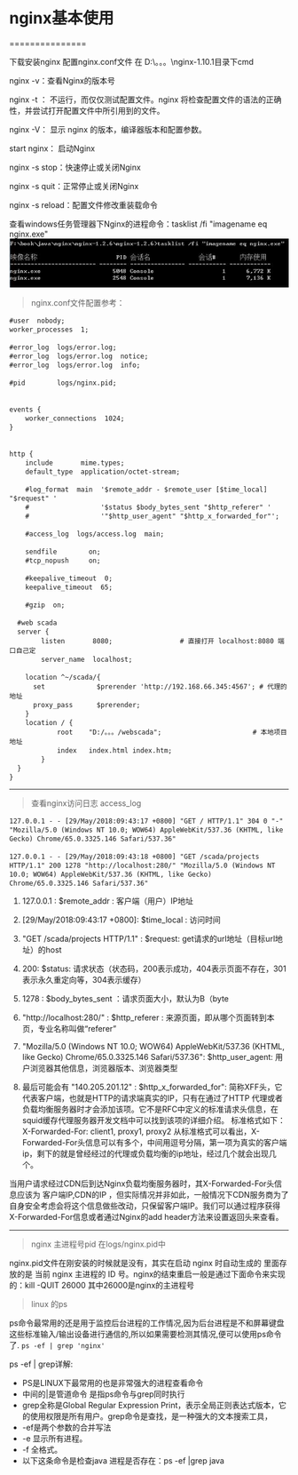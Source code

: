 # nginx基本使用
===============

下载安装nginx
配置nginx.conf文件
在 D:\。。。\nginx-1.10.1目录下cmd

nginx -v：查看Nginx的版本号

nginx -t ： 不运行，而仅仅测试配置文件。nginx 将检查配置文件的语法的正确性，并尝试打开配置文件中所引用到的文件。

nginx -V： 显示 nginx 的版本，编译器版本和配置参数。

start nginx： 启动Nginx

nginx -s stop：快速停止或关闭Nginx

nginx -s quit：正常停止或关闭Nginx

nginx -s reload：配置文件修改重装载命令

查看windows任务管理器下Nginx的进程命令：tasklist /fi "imagename eq nginx.exe"
![Image text](img/nginx.jpg)


> nginx.conf文件配置参考：

    #user  nobody;
    worker_processes  1;

    #error_log  logs/error.log;
    #error_log  logs/error.log  notice;
    #error_log  logs/error.log  info;

    #pid        logs/nginx.pid;


    events {
        worker_connections  1024;
    }


    http {
        include       mime.types;
        default_type  application/octet-stream;

        #log_format  main  '$remote_addr - $remote_user [$time_local] "$request" '
        #                  '$status $body_bytes_sent "$http_referer" '
        #                  '"$http_user_agent" "$http_x_forwarded_for"';

        #access_log  logs/access.log  main;

        sendfile        on;
        #tcp_nopush     on;

        #keepalive_timeout  0;
        keepalive_timeout  65;

        #gzip  on;
      
      #web scada
      server {
            listen       8080;                 # 直接打开 localhost:8080 端口自己定
            server_name  localhost;
        
        location ^~/scada/{
          set             $prerender 'http://192.168.66.345:4567'; # 代理的地址
          proxy_pass      $prerender;
        }
        location / {
                root    "D:/。。。/webscada";                       # 本地项目地址
                index   index.html index.htm; 
            }
      }
    }

--------------------------------

> 查看nginx访问日志 access_log 

    127.0.0.1 - - [29/May/2018:09:43:17 +0800] "GET / HTTP/1.1" 304 0 "-" "Mozilla/5.0 (Windows NT 10.0; WOW64) AppleWebKit/537.36 (KHTML, like Gecko) Chrome/65.0.3325.146 Safari/537.36"

    127.0.0.1 - - [29/May/2018:09:43:18 +0800] "GET /scada/projects HTTP/1.1" 200 1278 "http://localhost:280/" "Mozilla/5.0 (Windows NT 10.0; WOW64) AppleWebKit/537.36 (KHTML, like Gecko) Chrome/65.0.3325.146 Safari/537.36"

1. 127.0.0.1 : 
$remote_addr : 客户端（用户）IP地址 

2. [29/May/2018:09:43:17 +0800]: 
$time_local : 访问时间

3. "GET /scada/projects HTTP/1.1"  :
$request: get请求的url地址（目标url地址）的host

4. 200:
$status: 请求状态（状态码，200表示成功，404表示页面不存在，301表示永久重定向等，304表示缓存）

5. 1278 :
$body_bytes_sent ：请求页面大小，默认为B（byte

6. "http://localhost:280/" :
$http_referer : 来源页面，即从哪个页面转到本页，专业名称叫做“referer”

7. "Mozilla/5.0 (Windows NT 10.0; WOW64) AppleWebKit/537.36 (KHTML, like Gecko) Chrome/65.0.3325.146 Safari/537.36":
$http_user_agent: 用户浏览器其他信息，浏览器版本、浏览器类型

8. 最后可能会有 "140.205.201.12" :
$http_x_forwarded_for": 简称XFF头，它代表客户端，也就是HTTP的请求端真实的IP，只有在通过了HTTP 代理或者负载均衡服务器时才会添加该项。它不是RFC中定义的标准请求头信息，在squid缓存代理服务器开发文档中可以找到该项的详细介绍。
标准格式如下：
X-Forwarded-For: client1, proxy1, proxy2
从标准格式可以看出，X-Forwarded-For头信息可以有多个，中间用逗号分隔，第一项为真实的客户端ip，剩下的就是曾经经过的代理或负载均衡的ip地址，经过几个就会出现几个。

当用户请求经过CDN后到达Nginx负载均衡服务器时，其X-Forwarded-For头信息应该为 客户端IP,CDN的IP ，但实际情况并非如此，一般情况下CDN服务商为了自身安全考虑会将这个信息做些改动，只保留客户端IP。我们可以通过程序获得X-Forwarded-For信息或者通过Nginx的add header方法来设置返回头来查看。

--------------------------------


> nginx 主进程号pid 在logs/nginx.pid中

nginx.pid文件在刚安装的时候就是没有，其实在启动 nginx 时自动生成的 里面存放的是 当前 nginx 主进程的 ID 号。nginx的结束重启一般是通过下面命令来实现的：kill -QUIT 26000 其中26000是nginx的主进程号

> linux 的ps

  ps命令最常用的还是用于监控后台进程的工作情况,因为后台进程是不和屏幕键盘这些标准输入/输出设备进行通信的,所以如果需要检测其情况,便可以使用ps命令了.
  ` ps -ef | grep 'nginx' `

  ps -ef | grep详解:
  * PS是LINUX下最常用的也是非常强大的进程查看命令
  * 中间的|是管道命令 是指ps命令与grep同时执行
  * grep全称是Global Regular Expression Print，表示全局正则表达式版本，它的使用权限是所有用户。grep命令是查找，是一种强大的文本搜索工具，
  * -ef是两个参数的合并写法
  * -e 显示所有进程。
  * -f 全格式。
  * 以下这条命令是检查java 进程是否存在：ps -ef |grep java